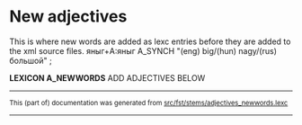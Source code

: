 # New adjectives

This is where new words are added as lexc entries before they are 
added to the xml source files.
яныг+A:яныг A_SYNCH "(eng) big/(hun) nagy/(rus) большой" ;

**LEXICON A_NEWWORDS** 
ADD ADJECTIVES BELOW

* * *

<small>This (part of) documentation was generated from [src/fst/stems/adjectives_newwords.lexc](https://github.com/giellalt/lang-mns/blob/main/src/fst/stems/adjectives_newwords.lexc)</small>

---

